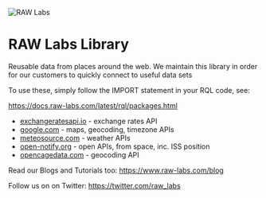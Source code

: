 ![RAW Labs](https://avatars.githubusercontent.com/u/11390046?s=100&v=4)
# RAW Labs Library 

Reusable data from places around the web.
We maintain this library in order for our customers to quickly connect to useful data sets

To use these, simply follow the IMPORT statement in your RQL code, see:<p>
https://docs.raw-labs.com/latest/rql/packages.html

  
* [exchangeratesapi.io](./1/public/exchangeratesapi.io) - exchange rates API
* [google.com](./1/public/google.com) - maps, geocoding, timezone APIs
* [meteosource.com](./1/public/meteosource.com) - weather APIs
* [open-notify.org](./1/public/open-notify.org) - open APIs, from space, inc. ISS position
* [opencagedata.com](./1/public/opencagedata.com) - geocoding API

Read our Blogs and Tutorials too:
https://www.raw-labs.com/blog

Follow us on on Twitter:
https://twitter.com/raw_labs

